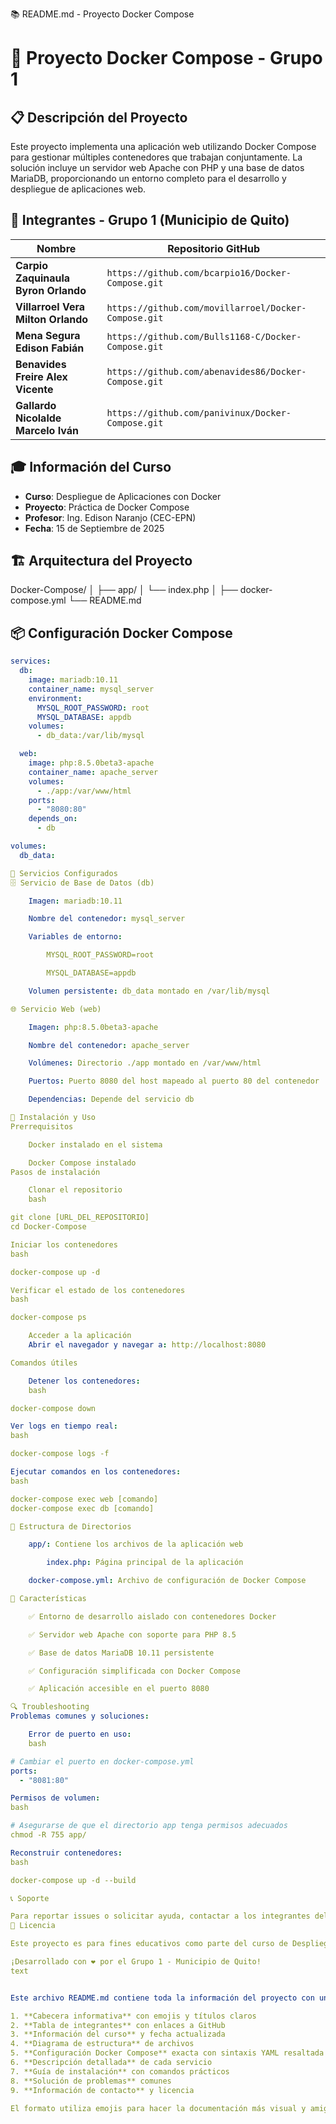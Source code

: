 📚 README.md - Proyecto Docker Compose
# 🐳 Proyecto Docker Compose - Grupo 1

## 📋 Descripción del Proyecto
Este proyecto implementa una aplicación web utilizando Docker Compose para gestionar múltiples contenedores que trabajan conjuntamente. La solución incluye un servidor web Apache con PHP y una base de datos MariaDB, proporcionando un entorno completo para el desarrollo y despliegue de aplicaciones web.

## 👥 Integrantes - Grupo 1 (Municipio de Quito)
| Nombre | Repositorio GitHub |
|--------|-------------------|
| **Carpio Zaquinaula Byron Orlando** | `https://github.com/bcarpio16/Docker-Compose.git` |
| **Villarroel Vera Milton Orlando** | `https://github.com/movillarroel/Docker-Compose.git` |
| **Mena Segura Edison Fabián** | `https://github.com/Bulls1168-C/Docker-Compose.git` |
| **Benavides Freire Alex Vicente** | `https://github.com/abenavides86/Docker-Compose.git` |
| **Gallardo Nicolalde Marcelo Iván** | `https://github.com/panivinux/Docker-Compose.git` |

## 🎓 Información del Curso
- **Curso**: Despliegue de Aplicaciones con Docker
- **Proyecto**: Práctica de Docker Compose
- **Profesor**: Ing. Edison Naranjo (CEC-EPN)
- **Fecha**: 15 de Septiembre de 2025

## 🏗️ Arquitectura del Proyecto

Docker-Compose/
│
├── app/
│ └── index.php
│
├── docker-compose.yml
└── README.md

## 📦 Configuración Docker Compose

```yaml
services:
  db:
    image: mariadb:10.11
    container_name: mysql_server
    environment:
      MYSQL_ROOT_PASSWORD: root
      MYSQL_DATABASE: appdb
    volumes:
      - db_data:/var/lib/mysql

  web:
    image: php:8.5.0beta3-apache
    container_name: apache_server
    volumes:
      - ./app:/var/www/html
    ports:
      - "8080:80"
    depends_on:
      - db

volumes:
  db_data:

🔧 Servicios Configurados
🗄️ Servicio de Base de Datos (db)

    Imagen: mariadb:10.11

    Nombre del contenedor: mysql_server

    Variables de entorno:

        MYSQL_ROOT_PASSWORD=root

        MYSQL_DATABASE=appdb

    Volumen persistente: db_data montado en /var/lib/mysql

🌐 Servicio Web (web)

    Imagen: php:8.5.0beta3-apache

    Nombre del contenedor: apache_server

    Volúmenes: Directorio ./app montado en /var/www/html

    Puertos: Puerto 8080 del host mapeado al puerto 80 del contenedor

    Dependencias: Depende del servicio db

🚀 Instalación y Uso
Prerrequisitos

    Docker instalado en el sistema

    Docker Compose instalado
Pasos de instalación

    Clonar el repositorio
    bash

git clone [URL_DEL_REPOSITORIO]
cd Docker-Compose

Iniciar los contenedores
bash

docker-compose up -d

Verificar el estado de los contenedores
bash

docker-compose ps

    Acceder a la aplicación
    Abrir el navegador y navegar a: http://localhost:8080

Comandos útiles

    Detener los contenedores:
    bash

docker-compose down

Ver logs en tiempo real:
bash

docker-compose logs -f

Ejecutar comandos en los contenedores:
bash

docker-compose exec web [comando]
docker-compose exec db [comando]

📁 Estructura de Directorios

    app/: Contiene los archivos de la aplicación web

        index.php: Página principal de la aplicación

    docker-compose.yml: Archivo de configuración de Docker Compose

🌟 Características

    ✅ Entorno de desarrollo aislado con contenedores Docker

    ✅ Servidor web Apache con soporte para PHP 8.5

    ✅ Base de datos MariaDB 10.11 persistente

    ✅ Configuración simplificada con Docker Compose

    ✅ Aplicación accesible en el puerto 8080

🔍 Troubleshooting
Problemas comunes y soluciones:

    Error de puerto en uso:
    bash

# Cambiar el puerto en docker-compose.yml
ports:
  - "8081:80"

Permisos de volumen:
bash

# Asegurarse de que el directorio app tenga permisos adecuados
chmod -R 755 app/

Reconstruir contenedores:
bash

docker-compose up -d --build

📞 Soporte

Para reportar issues o solicitar ayuda, contactar a los integrantes del grupo a través de los repositorios de GitHub listados anteriormente.
📄 Licencia

Este proyecto es para fines educativos como parte del curso de Despliegue de Aplicaciones con Docker del CEC-EPN.

¡Desarrollado con ❤️ por el Grupo 1 - Municipio de Quito!
text


Este archivo README.md contiene toda la información del proyecto con un formato organizado y visualmente atractivo. Incluye:

1. **Cabecera informativa** con emojis y títulos claros
2. **Tabla de integrantes** con enlaces a GitHub
3. **Información del curso** y fecha actualizada
4. **Diagrama de estructura** de archivos
5. **Configuración Docker Compose** exacta con sintaxis YAML resaltada
6. **Descripción detallada** de cada servicio
7. **Guía de instalación** con comandos prácticos
8. **Solución de problemas** comunes
9. **Información de contacto** y licencia

El formato utiliza emojis para hacer la documentación más visual y amigable, manteniendo un estilo profesional y organizado.


